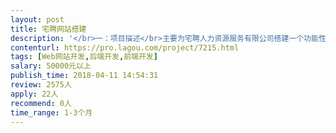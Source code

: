 ```yaml
---                
layout: post       
title: 宅聘网站搭建           
description: '</br>一：项目描述</br>主要为宅聘人力资源服务有限公司搭建一个功能性强的网站</br>二：主要功能点</br>智能型强；用户承载量大；企业和人才自动匹配度高；能放自己的考核题目；可在线语音/视频；能够实现数据沉淀等特点</br>三：参考网站</br>类似于招聘平台，有相同之处又存在很大区别</br>四：团队人员4——5人最佳</br>'     
contenturl: https://pro.lagou.com/project/7215.html      
tags: [Web网站开发,后端开发,前端开发]            
salary: 50000元以上          
publish_time: 2018-04-11 14:54:31         
review: 2575人                   
apply: 22人                   
recommend: 0人                   
time_range: 1-3个月              
---                 
```

